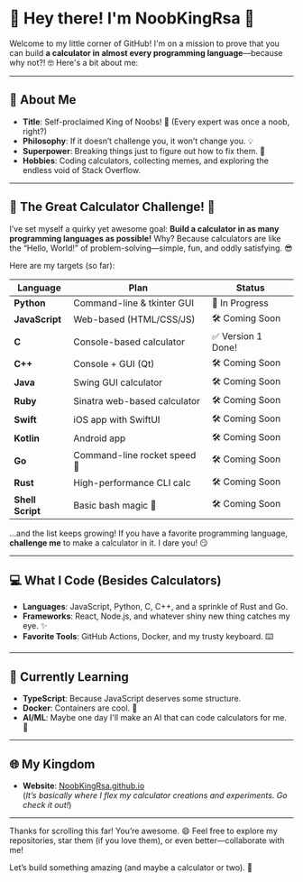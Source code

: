 # 👋 Hey there! I'm NoobKingRsa 👑

Welcome to my little corner of GitHub! I'm on a mission to prove that you can build **a calculator in almost every programming language**—because why not?! 🤓 Here's a bit about me:

---

## 🌟 About Me
- **Title**: Self-proclaimed King of Noobs! 👑 (Every expert was once a noob, right?)
- **Philosophy**: If it doesn’t challenge you, it won’t change you. 💡
- **Superpower**: Breaking things just to figure out how to fix them. 🚀
- **Hobbies**: Coding calculators, collecting memes, and exploring the endless void of Stack Overflow.

---

## 🧮 The Great Calculator Challenge! 🤯

I’ve set myself a quirky yet awesome goal: **Build a calculator in as many programming languages as possible!** Why? Because calculators are like the “Hello, World!” of problem-solving—simple, fun, and oddly satisfying. 😎  

Here are my targets (so far):  

| Language        | Plan                           | Status       |
|-----------------|--------------------------------|--------------|
| **Python**      | Command-line & tkinter GUI    | 🚧 In Progress |
| **JavaScript**  | Web-based (HTML/CSS/JS)       | 🛠️ Coming Soon |
| **C**           | Console-based calculator      | ✅ Version 1 Done! |
| **C++**         | Console + GUI (Qt)            | 🛠️ Coming Soon |
| **Java**        | Swing GUI calculator          | 🛠️ Coming Soon |
| **Ruby**        | Sinatra web-based calculator  | 🛠️ Coming Soon |
| **Swift**       | iOS app with SwiftUI          | 🛠️ Coming Soon |
| **Kotlin**      | Android app                   | 🛠️ Coming Soon |
| **Go**          | Command-line rocket speed 🚀  | 🛠️ Coming Soon |
| **Rust**        | High-performance CLI calc     | 🛠️ Coming Soon |
| **Shell Script**| Basic bash magic 🐚           | 🛠️ Coming Soon |

...and the list keeps growing! If you have a favorite programming language, **challenge me** to make a calculator in it. I dare you! 😏  

---

## 💻 What I Code (Besides Calculators)
- **Languages**: JavaScript, Python, C, C++, and a sprinkle of Rust and Go.
- **Frameworks**: React, Node.js, and whatever shiny new thing catches my eye. ✨
- **Favorite Tools**: GitHub Actions, Docker, and my trusty keyboard. ⌨️  

---

## 🌱 Currently Learning
- **TypeScript**: Because JavaScript deserves some structure.  
- **Docker**: Containers are cool. 🐳  
- **AI/ML**: Maybe one day I'll make an AI that can code calculators for me. 🤖  

---

## 🌐 My Kingdom
- **Website**: [NoobKingRsa.github.io](https://NoobKingRsa.github.io)  
(*It’s basically where I flex my calculator creations and experiments. Go check it out!*)  

---

Thanks for scrolling this far! You’re awesome. 😄 Feel free to explore my repositories, star them (if you love them), or even better—collaborate with me!  

Let’s build something amazing (and maybe a calculator or two). 🚀
